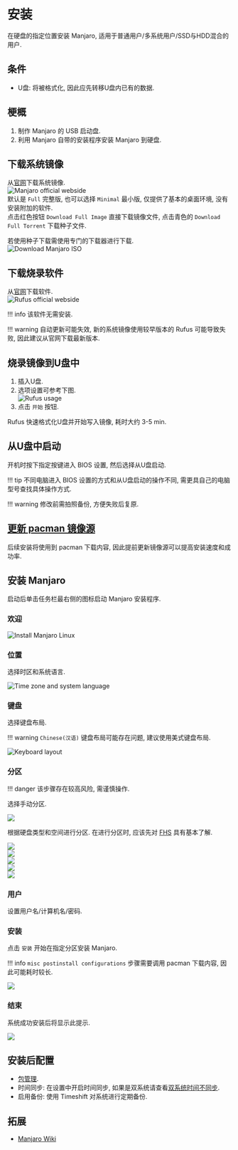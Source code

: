# 安装

在硬盘的指定位置安装 Manjaro, 适用于普通用户/多系统用户/SSD与HDD混合的用户.  

## 条件

- U盘: 将被格式化, 因此应先转移U盘内已有的数据.

## 梗概

1. 制作 Manjaro 的 USB 启动盘.
2. 利用 Manjaro 自带的安装程序安装 Manjaro 到硬盘.

## 下载系统镜像

从[官网](https://manjaro.org/download/)下载系统镜像.  
![Manjaro official webside](assets/manjaro_official_gnome.png)  
默认是 `Full` 完整版, 也可以选择 `Minimal` 最小版, 仅提供了基本的桌面环境, 没有安装附加的软件.  
点击红色按钮 `Download Full Image` 直接下载镜像文件, 点击青色的 `Download Full Torrent` 下载种子文件.  

若使用种子下载需使用专门的下载器进行下载.  
![Download Manjaro ISO](assets/download_manjaro_iso.png)  

## 下载烧录软件

从[官网](http://rufus.ie/zh/)下载软件.  
![Rufus official webside](assets/rufus_official_download.png)  

!!! info
    该软件无需安装.  

!!! warning
    自动更新可能失效, 新的系统镜像使用较早版本的 Rufus 可能导致失败, 因此建议从官网下载最新版本.  

## 烧录镜像到U盘中

1. 插入U盘.
2. 选项设置可参考下图.  
   ![Rufus usage](assets/rufus_usage.png)  
3. 点击 `开始` 按钮.

Rufus 快速格式化U盘并开始写入镜像, 耗时大约 3-5 min.  

## 从U盘中启动

开机时按下指定按键进入 BIOS 设置, 然后选择从U盘启动.  

!!! tip
    不同电脑进入 BIOS 设置的方式和从U盘启动的操作不同, 需更具自己的电脑型号查找具体操作方式.  

!!! warning
    修改前需拍照备份, 方便失败后复原.  

## [更新 pacman 镜像源](../Arch_包管理.md#更新镜像源)

后续安装将使用到 pacman 下载内容, 因此提前更新镜像源可以提高安装速度和成功率.

## 安装 Manjaro

启动后单击任务栏最右侧的图标启动 Manjaro 安装程序.  

### 欢迎

![Install Manjaro Linux](assets/install_manjaro_linux.png)  

### 位置

选择时区和系统语言.  

![Time zone and system language](assets/position.png)  

### 键盘

选择键盘布局.  

!!! warning
    `Chinese(汉语)` 键盘布局可能存在问题, 建议使用美式键盘布局.  

![Keyboard layout](assets/keyboard.png)  

### 分区

!!! danger
    该步骤存在较高风险, 需谨慎操作.  

选择手动分区.  

![](assets/manual.png)  

根据硬盘类型和空间进行分区. 在进行分区时, 应该先对 [FHS] 具有基本了解.  

![](assets/efi.png)  
![](assets/root.png)  
![](assets/home.png)  
![](assets/var.png)  
![](assets/swap.png)  

### 用户

设置用户名/计算机名/密码.  

### 安装

点击 `安装` 开始在指定分区安装 Manjaro.  

!!! info
    `misc postinstall configurations` 步骤需要调用 pacman 下载内容, 因此可能耗时较长.  

![](assets/install.png)  

### 结束

系统成功安装后将显示此提示.  

![](assets/finish.png)  

## 安装后配置

- [包管理](../Arch_包管理.md).
- 时间同步: 在设置中开启时间同步, 如果是双系统请查看[双系统时间不同步](../双系统时间不正确.md).
- 启用备份: 使用 Timeshift 对系统进行定期备份.

## 拓展

- [Manjaro Wiki](https://wiki.manjaro.org/index.php/Main_Page)

[FHS]: https://refspecs.linuxfoundation.org/FHS_3.0/index.html
